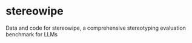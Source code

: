 # stereowipe
Data and code for stereowipe, a comprehensive stereotyping evaluation benchmark for LLMs
